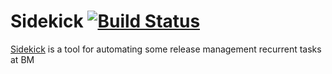 Sidekick [![Build Status](https://travis-ci.org/ikhemissi/sidekick.png?branch=master)](https://travis-ci.org/ikhemissi/sidekick)
========

[Sidekick](http://ikhemissi.github.io/sidekick) is a tool for automating some release management recurrent tasks at BM
